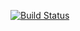[![Build
Status](https://travis-ci.org/zonotope/powalert.svg?branch=master)](https://travis-ci.org/zonotope/powalert)
